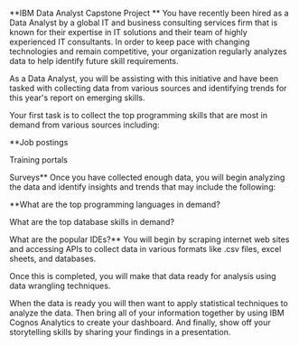 **IBM Data Analyst Capstone Project
**
You have recently been hired as a Data Analyst by a global IT and business consulting services firm that is known for their expertise in IT solutions and their team of highly experienced IT consultants. In order to keep pace with changing technologies and remain competitive, your organization regularly analyzes data to help identify future skill requirements.

As a Data Analyst, you will be assisting with this initiative and have been tasked with collecting data from various sources and identifying trends for this year's report on emerging skills.

Your first task is to collect the top programming skills that are most in demand from various sources including:

 **Job postings

 Training portals

 Surveys**
Once you have collected enough data, you will begin analyzing the data and identify insights and trends that may include the following:

**What are the top programming languages in demand?

What are the top database skills in demand?

What are the popular IDEs?**
You will begin by scraping internet web sites and accessing APIs to collect data in various formats like .csv files, excel sheets, and databases.

Once this is completed, you will make that data ready for analysis using data wrangling techniques.

When the data is ready you will then want to apply statistical techniques to analyze the data. Then bring all of your information together by using IBM Cognos Analytics to create your dashboard. And finally, show off your storytelling skills by sharing your findings in a presentation.
